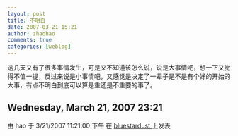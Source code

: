 ```yaml
---
layout: post
title: 不明白
date: 2007-03-21 15:21
author: zhaohao
comments: true
categories: [weblog]
---
```

这几天又有了很多事情发生，可是又不知道该怎么说，说是大事情吧，想一下又觉得不值一提，反过来说是小事情吧，又感觉是决定了一辈子是不是有个好的开始的大事，有点不明白到底可以算是重还是不重要的事了。   
   
Wednesday, March 21, 2007 23:21
--   
由 hao 于 3/21/2007 11:21:00 下午 在 <a href=""> bluestardust </a> 上发表</div>
